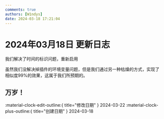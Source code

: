 ```yaml
---
comments: true
authors: [W1ndys]
date: 2024-03-18 17:21:04
---
```


# 2024年03月18日 更新日志

我们解决了时间的标识问题，重新启用

<!-- more -->

虽然我们没解决掉插件的环境变量问题，但是我们通过另一种枯燥的方式，实现了相似度99%的效果，这属于我们所预期的。

万岁！
---

:material-clock-edit-outline:{ title="修改日期" } 2024-03-22
:material-clock-plus-outline:{ title="创建日期" } 2024-03-18
